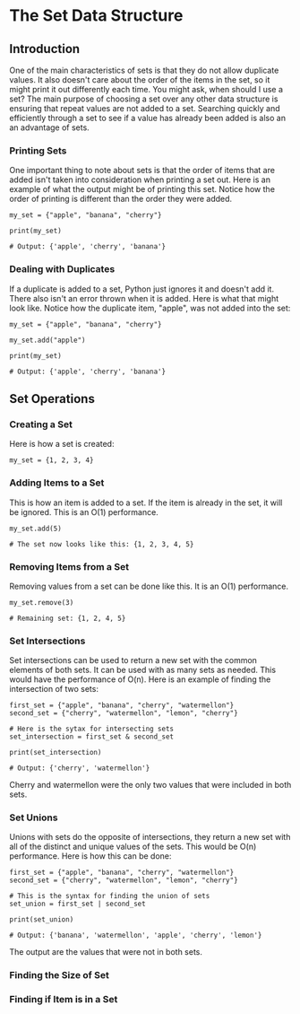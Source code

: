 # The Set Data Structure

## Introduction
One of the main characteristics of sets is that they do not allow duplicate values. It also doesn't care about the order of the items in the set, so it might print it out differently each time. You might ask, when should I use a set? The main purpose of choosing a set over any other data structure is ensuring that repeat values are not added to a set. Searching quickly and efficiently through a set to see if a value has already been added is also an an advantage of sets.

### Printing Sets
One important thing to note about sets is that the order of items that are added isn't taken into consideration when printing a set out. Here is an example of what the output might be of printing this set. Notice how the order of printing is different than the order they were added.

```
my_set = {"apple", "banana", "cherry"}

print(my_set) 

# Output: {'apple', 'cherry', 'banana'}

```

### Dealing with Duplicates
If a duplicate is added to a set, Python just ignores it and doesn't add it. There also isn't an error thrown when it is added. Here is what that might look like. Notice how the duplicate item, "apple", was not added into the set:

```
my_set = {"apple", "banana", "cherry"}

my_set.add("apple")

print(my_set) 

# Output: {'apple', 'cherry', 'banana'}
```

## Set Operations

### Creating a Set 
Here is how a set is created:
```
my_set = {1, 2, 3, 4}
```

### Adding Items to a Set
This is how an item is added to a set. If the item is already in the set, it will be ignored. This is an O(1) performance.

```
my_set.add(5)

# The set now looks like this: {1, 2, 3, 4, 5}
```


### Removing Items from a Set
Removing values from a set can be done like this. It is an O(1) performance.

```
my_set.remove(3)

# Remaining set: {1, 2, 4, 5}
```


### Set Intersections
Set intersections can be used to return a new set with the common elements of both sets. It can be used with as many sets as needed. This would have the performance of O(n). Here is an example of finding the intersection of two sets:

```
first_set = {"apple", "banana", "cherry", "watermellon"}
second_set = {"cherry", "watermellon", "lemon", "cherry"}

# Here is the sytax for intersecting sets
set_intersection = first_set & second_set

print(set_intersection)

# Output: {'cherry', 'watermellon'}
```

Cherry and watermellon were the only two values that were included in both sets.

### Set Unions
Unions with sets do the opposite of intersections, they return a new set with all of the distinct and unique values of the sets. This would be O(n) performance. Here is how this can be done:

```
first_set = {"apple", "banana", "cherry", "watermellon"}
second_set = {"cherry", "watermellon", "lemon", "cherry"}

# This is the syntax for finding the union of sets
set_union = first_set | second_set

print(set_union)

# Output: {'banana', 'watermellon', 'apple', 'cherry', 'lemon'}
```
The output are the values that were not in both sets.

### Finding the Size of Set


### Finding if Item is in a Set



